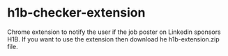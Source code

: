 # h1b-checker-extension
Chrome extension to notify the user if the job poster on Linkedin sponsors H1B.
If you want to use the extension then download he h1b-extension.zip file.
